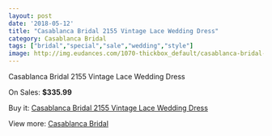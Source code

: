 ```yaml
---
layout: post
date: '2018-05-12'
title: "Casablanca Bridal 2155 Vintage Lace Wedding Dress"
category: Casablanca Bridal
tags: ["bridal","special","sale","wedding","style"]
image: http://img.eudances.com/1070-thickbox_default/casablanca-bridal-2155-vintage-lace-wedding-dress.jpg
---
```

Casablanca Bridal 2155 Vintage Lace Wedding Dress

On Sales: **$335.99**
<a href="https://www.eudances.com/en/casablanca-bridal/383-casablanca-bridal-2155-vintage-lace-wedding-dress.html"><amp-img layout="responsive" width="600" height="600" src="//img.eudances.com/1070-thickbox_default/casablanca-bridal-2155-vintage-lace-wedding-dress.jpg" alt="Casablanca Bridal 2155 Vintage Lace Wedding Dress 0" /></a>
<a href="https://www.eudances.com/en/casablanca-bridal/383-casablanca-bridal-2155-vintage-lace-wedding-dress.html"><amp-img layout="responsive" width="600" height="600" src="//img.eudances.com/1072-thickbox_default/casablanca-bridal-2155-vintage-lace-wedding-dress.jpg" alt="Casablanca Bridal 2155 Vintage Lace Wedding Dress 1" /></a>
<a href="https://www.eudances.com/en/casablanca-bridal/383-casablanca-bridal-2155-vintage-lace-wedding-dress.html"><amp-img layout="responsive" width="600" height="600" src="//img.eudances.com/1071-thickbox_default/casablanca-bridal-2155-vintage-lace-wedding-dress.jpg" alt="Casablanca Bridal 2155 Vintage Lace Wedding Dress 2" /></a>

Buy it: [Casablanca Bridal 2155 Vintage Lace Wedding Dress](https://www.eudances.com/en/casablanca-bridal/383-casablanca-bridal-2155-vintage-lace-wedding-dress.html "Casablanca Bridal 2155 Vintage Lace Wedding Dress")

View more: [Casablanca Bridal](https://www.eudances.com/en/4-casablanca-bridal "Casablanca Bridal")